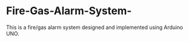 # Fire-Gas-Alarm-System-
This is a fire/gas alarm system designed and implemented using Arduino UNO.
